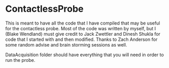 # ContactlessProbe

This is meant to have all the code that I have compiled that may be useful for the contactless probe. Most of the code was written by myself, but I (Blake Wendland) must give credit to Jack Zwettler and Dinesh Shukla for code that I started with and then modified. Thanks to Zach Anderson for some random advise and brain storming sessions as well.

DataAcquisition folder should have everything that you will need in order to run the probe. 
